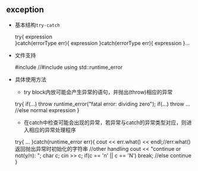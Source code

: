 ## exception

+ 基本结构`try-catch`

	try{
		expression	
	}catch(errorType err){
		expression
	}catch(errorType err){
		expression
	}...
+ 文件支持
	
	#include <stdexcept>
	//#include <exception>
	using std::runtime_error
+ 具体使用方法
	- try block内放可能会产生异常的语句，并抛出(throw)相应的异常

	try{
		if(...) throw runtime_error("fatal error: dividing zero");
		if(...) throw ...
		//else
		normal expression
	}
	- 在catch中检查可能会出现的异常，若异常与catch的异常类型对应，则进入相应的异常处理程序

	try{
		...
	}catch(runtime_error err){
		cout << err.what() << endl;//err.what()返回抛出异常时初始化的字符串
		//other handling
		cout << "continue or not(y/n): ";
		char c;
		cin >> c;
		if(c == 'n' || c == 'N') break;
		//else continue
	} 